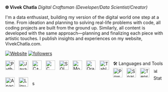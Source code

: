 **🌐 Vivek Chatla**
*Digital Craftsman (Developer/Data Scientist/Creator)*

I'm a data enthusiast, building my version of the digital world one step at a time. From ideation and planning to solving real-life problems with code, all coding projects are built from the ground up. Similarly, all content is developed with the same approach—planning and finalizing each piece with artistic touches. I publish insights and experiences on my website, VivekChatla.com.

<p align="left"> <a href="https://www.vivekchatla.com"> <img alt="Website" title="Visit my Website" src="https://custom-icon-badges.demolab.com/badge/Website-Visit-brightgreen?style=for-the-badge&logo=website&logoColor=white"/></a> <a href="https://github.com/vivek12367?tab=followers"> <img alt="followers" title="Follow me on GitHub" src="https://custom-icon-badges.demolab.com/github/followers/VivekChatla?color=236ad3&labelColor=1155ba&style=for-the-badge&logo=person-add&label=Follow&logoColor=white"/></a> </p>
🛠️ Languages and Tools
<img align="left" alt="Python" width="30px" style="padding-right:10px;" src="https://cdn.jsdelivr.net/gh/devicons/devicon/icons/python/python-plain.svg" /> <img align="left" alt="Java" width="30px" style="padding-right:10px;" src="https://cdn.jsdelivr.net/gh/devicons/devicon/icons/java/java-original.svg" /> <img align="left" alt="C++" width="30px" style="padding-right:10px;" src="https://cdn.jsdelivr.net/gh/devicons/devicon/icons/cplusplus/cplusplus-line.svg" /> <img align="left" alt="C" width="30px" style="padding-right:10px;" src="https://cdn.jsdelivr.net/gh/devicons/devicon/icons/c/c-original.svg" /> <img align="left" alt="SQL" width="30px" style="padding-right:10px;" src="https://cdn.jsdelivr.net/gh/devicons/devicon/icons/mysql/mysql-original.svg" /> <img align="left" alt="MongoDB" width="30px" style="padding-right:10px;" src="https://cdn.jsdelivr.net/gh/devicons/devicon/icons/mongodb/mongodb-original.svg" /> <img align="left" alt="Oracle" width="30px" style="padding-right:10px;" src="https://cdn.jsdelivr.net/gh/devicons/devicon/icons/oracle/oracle-original.svg" /> <img align="left" alt="Tableau" width="30px" style="padding-right:10px;" src="https://cdn.jsdelivr.net/gh/devicons/devicon/icons/tableau/tableau-original.svg" /> <img align="left" alt="PowerBI" width="30px" style="padding-right:10px;" src="https://cdn.jsdelivr.net/gh/devicons/devicon/icons/powerbi/powerbi-original.svg" /> <img align="left" alt="Spark" width="30px" style="padding-right:10px;" src="https://cdn.jsdelivr.net/gh/devicons/devicon/icons/apache_spark/apache_spark-original.svg" /> <img align="left" alt="TensorFlow" width="30px" style="padding-right:10px;" src="https://cdn.jsdelivr.net/gh/devicons/devicon/icons/tensorflow/tensorflow-original.svg" /> <img align="left" alt="Apache Hadoop" width="30px" style="padding-right:10px;" src="https://cdn.jsdelivr.net/gh/devicons/devicon/icons/apache/apache-original.svg" /> <img align="left" alt="Linux" width="30px" style="padding-right:10px;" src="https://cdn.jsdelivr.net/gh/devicons/devicon/icons/linux/linux-original.svg" /> <br />
📊 Stats
